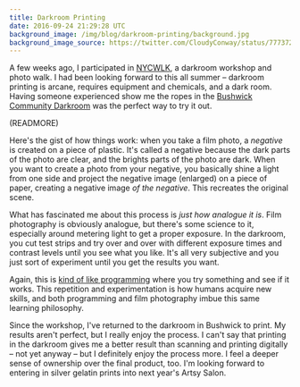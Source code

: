 ```yaml
---
title: Darkroom Printing
date: 2016-09-24 21:29:28 UTC
background_image: /img/blog/darkroom-printing/background.jpg
background_image_source: https://twitter.com/CloudyConway/status/777372009730834432
---
```


A few weeks ago, I participated in [NYCWLK][nycwlk], a darkroom workshop and photo walk. I had been looking forward to this all summer – darkroom printing is arcane, requires equipment and chemicals, and a dark room. Having someone experienced show me the ropes in the [Bushwick Community Darkroom][bcd] was the perfect way to try it out.

(READMORE)

Here's the gist of how things work: when you take a film photo, a _negative_ is created on a piece of plastic. It's called a negative because the dark parts of the photo are clear, and the brights parts of the photo are dark. When you want to create a photo from your negative, you basically shine a light from one side and project the negative image (enlarged) on a piece of paper, creating a negative image _of the negative_. This recreates the original scene.

What has fascinated me about this process is _just how analogue it is_. Film photography is obviously analogue, but there's some science to it, especially around metering light to get a proper exposure. In the darkroom, you cut test strips and try over and over with different exposure times and contrast levels until you see what you like. It's all very subjective and you just sort of experiment until you get the results you want.
  
Again, this is [kind of like programming][programming] where you try something and see if it works. This repetition and experimentation is how humans acquire new skills, and both programming and film photography imbue this same learning philosophy.

Since the workshop, I've returned to the darkroom in Bushwick to print. My results aren't perfect, but I really enjoy the process. I can't say that printing in the darkroom gives me a better result than scanning and printing digitally – not yet anyway – but I definitely enjoy the process more. I feel a deeper sense of ownership over the final product, too. I'm looking forward to entering in silver gelatin prints into next year's Artsy Salon.


[nycwlk]: http://www.nycwlk.com
[bcd]: http://www.bushwickcommunitydarkroom.com
[programming]: /blog/developers-should-learn-photography/
